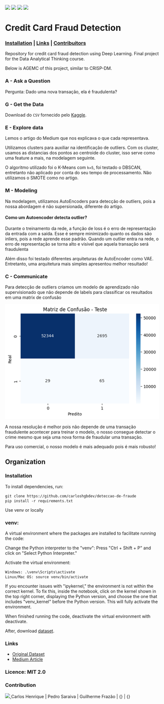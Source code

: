 
![](https://img.shields.io/github/languages/top/carloshgbdev/deteccao-de-fraude
) ![](https://img.shields.io/badge/Deep_Learning-blue
) ![](https://img.shields.io/badge/Fraud_Detection-orange
) ![](https://img.shields.io/badge/UFG-BIA-orange
)

# Credit Card Fraud Detection


### [Installation](#installation) | [Links](#links) | [Contribuitors](#contribution)

Repository for credit card fraud detection using Deep Learning. Final project for the Data Analytical Thinking course.

Below is AGEMC of this project, similar to  CRISP-DM.

### A - Ask a Question
 
Pergunta: Dado uma nova transação, ela é fraudulenta?

### G - Get the Data

Download do `CSV` fornecido pelo [Kaggle](https://www.kaggle.com/datasets/mlg-ulb/creditcardfraud?resource=download).

### E - Explore data

Lemos o artigo do Medium que nos explicava o que cada representava.

Utilizamos clusters para auxiliar na identificação de outliers. Com os cluster, usamos as distancias dos pontos ao centroide do cluster, isso serve como uma feature a mais, na modelagem seguinte.

O algoritmo utilizado foi o K-Means com `k=5`, foi testado o DBSCAN, entretanto não aplicado por conta do seu tempo de processamento. Não utilizamos o SMOTE como no artigo.

### M - Modeling

Na modelagem, utilizamos AutoEncoders para detecção de outliers, pois a nossa abordagem é não supersionada, diferente do artigo.

#### Como um Autoencoder detecta outlier?

  Durante o treinamento da rede, a função de loss é o erro de representação da entrada com a saída. Esse é sempre minimizado quanto os dados são inliers, pois a rede aprende esse padrão. Quando um outlier entra na rede, o erro de representação se torna alto e visivel que aquela transação será fraudulenta

Além disso foi testado diferentes arquiteturas de AutoEncoder como VAE. Entretanto, uma arquitetura mais simples apresentou melhor resultado!

### C - Communicate

Para detecção de outliers criamos um modelo de aprendizado não supervisionado que não depende de labels para classificar os resultados em uma matrix de confusão

![imagem](/assets/images/output.png)

A nossa resolução é melhor pois não depende de uma transação fraudulente acontecer para treinar o modelo, o nosso consegue detectar o crime mesmo que seja uma nova forma de fraudular uma transação. 

Para uso comercial, o nosso modelo é mais adequado pois é mais robusto!

## Organization

### Installation

To install dependencies, run:

    git clone https://github.com/carloshgbdev/deteccao-de-fraude
    pip install -r requirements.txt

Use venv or locally

### venv:

A virtual environment where the packages are installed to facilitate running the code:

Change the Python interpreter to the "venv": Press "Ctrl + Shift + P" and click on "Select Python Interpreter."

Activate the virtual environment:

    Windows: .\venv\Scripts\activate
    Linux/Mac OS: source venv/bin/activate

If you encounter issues with "ipykernel," the environment is not within the correct kernel. To fix this, inside the notebook, click on the kernel shown in the top right corner, displaying the Python version, and choose the one that includes "venv_kernel" before the Python version. This will fully activate the environment.

When finished running the code, deactivate the virtual environment with deactivate.

After, download [dataset](https://www.kaggle.com/datasets/mlg-ulb/creditcardfraud?resource=download).

### Links

- [Original Dataset](https://www.kaggle.com/datasets/mlg-ulb/creditcardfraud?resource=download)
- [Medium Article](https://towardsdatascience.com/credit-card-fraud-detection-9bc8db79b956)

### Licence: MIT 2.0

### Contribution

<a href="https://github.com/carloshgbdev/deteccao-de-fraude/graphs/contributors">
  <img src="https://contrib.rocks/image?repo=carloshgbdev/deteccao-de-fraude" />
</a>
Carlos Henrique | Pedro Saraiva | Guilherme Frazão | {} | {}
